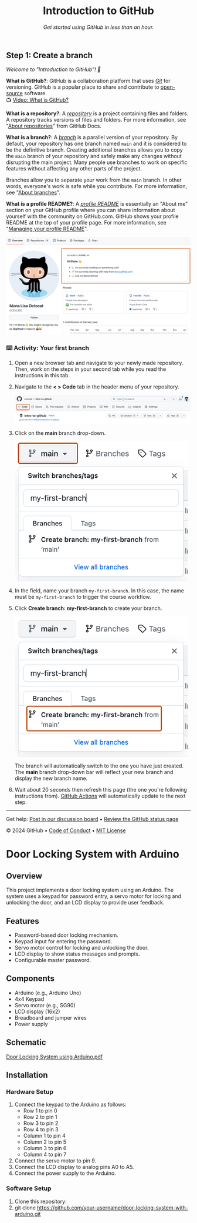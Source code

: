 <header>

<!--
  <<< Author notes: Course header >>>
  Include a 1280×640 image, a course title in sentence case, and a concise description in emphasis.
  In your repository settings: enable template repository, add your 1280×640 social image, and auto delete head branches.
  Add your open-source license, GitHub uses an MIT license.
-->

# Introduction to GitHub

_Get started using GitHub in less than an hour._

</header>

<!--
  <<< Author notes: Step 1 >>>
  Choose 3-5 steps for your course.
  The first step is always the hardest, so pick something easy!
  Link to docs.github.com for further explanations.
  Encourage users to open new tabs for steps!
-->

## Step 1: Create a branch

_Welcome to "Introduction to GitHub"! :wave:_

**What is GitHub?**: GitHub is a collaboration platform that uses _[Git](https://docs.github.com/get-started/quickstart/github-glossary#git)_ for versioning. GitHub is a popular place to share and contribute to [open-source](https://docs.github.com/get-started/quickstart/github-glossary#open-source) software.
<br>:tv: [Video: What is GitHub?](https://www.youtube.com/watch?v=pBy1zgt0XPc)

**What is a repository?**: A _[repository](https://docs.github.com/get-started/quickstart/github-glossary#repository)_ is a project containing files and folders. A repository tracks versions of files and folders. For more information, see "[About repositories](https://docs.github.com/en/repositories/creating-and-managing-repositories/about-repositories)" from GitHub Docs.

**What is a branch?**: A _[branch](https://docs.github.com/en/get-started/quickstart/github-glossary#branch)_ is a parallel version of your repository. By default, your repository has one branch named `main` and it is considered to be the definitive branch. Creating additional branches allows you to copy the `main` branch of your repository and safely make any changes without disrupting the main project. Many people use branches to work on specific features without affecting any other parts of the project.

Branches allow you to separate your work from the `main` branch. In other words, everyone's work is safe while you contribute. For more information, see "[About branches](https://docs.github.com/en/pull-requests/collaborating-with-pull-requests/proposing-changes-to-your-work-with-pull-requests/about-branches)".

**What is a profile README?**: A _[profile README](https://docs.github.com/account-and-profile/setting-up-and-managing-your-github-profile/customizing-your-profile/managing-your-profile-readme)_ is essentially an "About me" section on your GitHub profile where you can share information about yourself with the community on GitHub.com. GitHub shows your profile README at the top of your profile page. For more information, see "[Managing your profile README](https://docs.github.com/en/account-and-profile/setting-up-and-managing-your-github-profile/customizing-your-profile/managing-your-profile-readme)".

![profile-readme-example](/images/profile-readme-example.png)

### :keyboard: Activity: Your first branch

1. Open a new browser tab and navigate to your newly made repository. Then, work on the steps in your second tab while you read the instructions in this tab.
2. Navigate to the **< > Code** tab in the header menu of your repository.

   ![code-tab](/images/code-tab.png)

3. Click on the **main** branch drop-down.

   ![main-branch-dropdown](/images/main-branch-dropdown.png)

4. In the field, name your branch `my-first-branch`. In this case, the name must be `my-first-branch` to trigger the course workflow.
5. Click **Create branch: my-first-branch** to create your branch.

   ![create-branch-button](/images/create-branch-button.png)

   The branch will automatically switch to the one you have just created.
   The **main** branch drop-down bar will reflect your new branch and display the new branch name.

6. Wait about 20 seconds then refresh this page (the one you're following instructions from). [GitHub Actions](https://docs.github.com/en/actions) will automatically update to the next step.

<footer>

<!--
  <<< Author notes: Footer >>>
  Add a link to get support, a GitHub status page, a code of conduct, and a license link.
-->

---

Get help: [Post in our discussion board](https://github.com/orgs/skills/discussions/categories/introduction-to-github) &bull; [Review the GitHub status page](https://www.githubstatus.com/)

&copy; 2024 GitHub &bull; [Code of Conduct](https://www.contributor-covenant.org/version/2/1/code_of_conduct/code_of_conduct.md) &bull; [MIT License](https://gh.io/mit)

</footer>

# Door Locking System with Arduino

## Overview
This project implements a door locking system using an Arduino. The system uses a keypad for password entry, a servo motor for locking and unlocking the door, and an LCD display to provide user feedback.

## Features
- Password-based door locking mechanism.
- Keypad input for entering the password.
- Servo motor control for locking and unlocking the door.
- LCD display to show status messages and prompts.
- Configurable master password.

## Components
- Arduino (e.g., Arduino Uno)
- 4x4 Keypad
- Servo motor (e.g., SG90)
- LCD display (16x2)
- Breadboard and jumper wires
- Power supply

## Schematic
[Door Locking System using Arduino.pdf](https://github.com/venkat-teja-17/Door-Locking-System-using-Arduino/files/15503455/Door.Locking.System.using.Arduino.pdf)


## Installation

### Hardware Setup
1. Connect the keypad to the Arduino as follows:
   - Row 1 to pin 0
   - Row 2 to pin 1
   - Row 3 to pin 2
   - Row 4 to pin 3
   - Column 1 to pin 4
   - Column 2 to pin 5
   - Column 3 to pin 6
   - Column 4 to pin 7
2. Connect the servo motor to pin 9.
3. Connect the LCD display to analog pins A0 to A5.
4. Connect the power supply to the Arduino.

### Software Setup
1. Clone this repository:
2. 
   git clone https://github.com/your-username/door-locking-system-with-arduino.git



